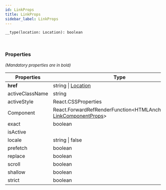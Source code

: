 ```yaml
---
id: LinkProps
title: LinkProps
sidebar_label: LinkProps
---
```


```tsx
__type(location: Location): boolean
```
<br/>



### Properties

<font size="2"><i>(Mandatory properties are in bold)</i></font>

| Properties | Type | Description |
| --------- | ---- | ----------- |
| **href** | string \| [Location](/framework-api/interfaces/Location.md) |  |
| activeClassName | string |  |
| activeStyle | React.CSSProperties |  |
| Component | React.ForwardRefRenderFunction<HTMLAnchorElement, [LinkComponentProps](/framework-api/types/LinkComponentProps.md)\> |  |
| exact | boolean |  |
| isActive |  |  |
| locale | string \| false |  |
| prefetch | boolean |  |
| replace | boolean |  |
| scroll | boolean |  |
| shallow | boolean |  |
| strict | boolean |  |
